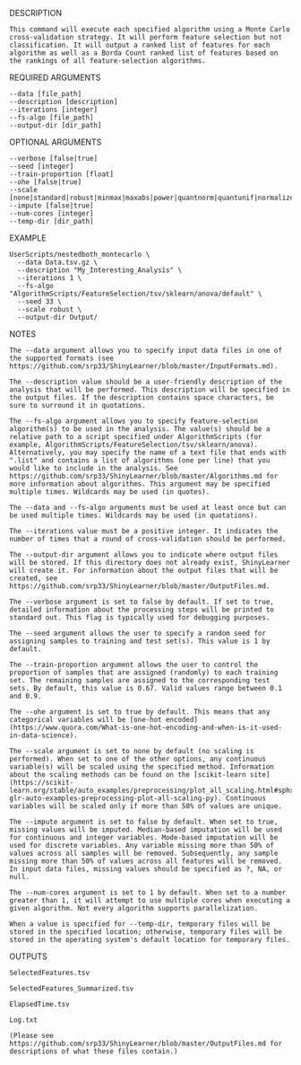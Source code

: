 DESCRIPTION

    This command will execute each specified algorithm using a Monte Carlo cross-validation strategy. It will perform feature selection but not classification. It will output a ranked list of features for each algorithm as well as a Borda Count ranked list of features based on the rankings of all feature-selection algorithms.

REQUIRED ARGUMENTS

    --data [file_path]
    --description [description]
    --iterations [integer]
    --fs-algo [file_path]
    --output-dir [dir_path]

OPTIONAL ARGUMENTS

    --verbose [false|true]
    --seed [integer]
    --train-proportion [float]
    --ohe [false|true]
    --scale [none|standard|robust|minmax|maxabs|power|quantnorm|quantunif|normalizer]
    --impute [false|true]
    --num-cores [integer]
    --temp-dir [dir_path]

EXAMPLE

    UserScripts/nestedboth_montecarlo \
      --data Data.tsv.gz \
      --description "My_Interesting_Analysis" \
      --iterations 1 \
      --fs-algo "AlgorithmScripts/FeatureSelection/tsv/sklearn/anova/default" \
      --seed 33 \
      --scale robust \
      --output-dir Output/

NOTES

    The --data argument allows you to specify input data files in one of the supported formats (see https://github.com/srp33/ShinyLearner/blob/master/InputFormats.md).

    The --description value should be a user-friendly description of the analysis that will be performed. This description will be specified in the output files. If the description contains space characters, be sure to surround it in quotations.

    The --fs-algo argument allows you to specify feature-selection algorithm(s) to be used in the analysis. The value(s) should be a relative path to a script specified under AlgorithmScripts (for example, AlgorithmScripts/FeatureSelection/tsv/sklearn/anova). Alternatively, you may specify the name of a text file that ends with ".list" and contains a list of algorithms (one per line) that you would like to include in the analysis. See https://github.com/srp33/ShinyLearner/blob/master/Algorithms.md for more information about algorithms. This argument may be specified multiple times. Wildcards may be used (in quotes).

    The --data and --fs-algo arguments must be used at least once but can be used multiple times. Wildcards may be used (in quotations).

    The --iterations value must be a positive integer. It indicates the number of times that a round of cross-validation should be performed.

    The --output-dir argument allows you to indicate where output files will be stored. If this directory does not already exist, ShinyLearner will create it. For information about the output files that will be created, see https://github.com/srp33/ShinyLearner/blob/master/OutputFiles.md.

    The --verbose argument is set to false by default. If set to true, detailed information about the processing steps will be printed to standard out. This flag is typically used for debugging purposes.

    The --seed argument allows the user to specify a random seed for assigning samples to training and test set(s). This value is 1 by default.

    The --train-proportion argument allows the user to control the proportion of samples that are assigned (randomly) to each training set. The remaining samples are assigned to the corresponding test sets. By default, this value is 0.67. Valid values range between 0.1 and 0.9.

    The --ohe argument is set to true by default. This means that any categorical variables will be [one-hot encoded](https://www.quora.com/What-is-one-hot-encoding-and-when-is-it-used-in-data-science).
    
    The --scale argument is set to none by default (no scaling is performed). When set to one of the other options, any continuous variable(s) will be scaled using the specified method. Information about the scaling methods can be found on the [scikit-learn site](https://scikit-learn.org/stable/auto_examples/preprocessing/plot_all_scaling.html#sphx-glr-auto-examples-preprocessing-plot-all-scaling-py). Continuous variables will be scaled only if more than 50% of values are unique.

    The --impute argument is set to false by default. When set to true, missing values will be imputed. Median-based imputation will be used for continuous and integer variables. Mode-based imputation will be used for discrete variables. Any variable missing more than 50% of values across all samples will be removed. Subsequently, any sample missing more than 50% of values across all features will be removed. In input data files, missing values should be specified as ?, NA, or null.

    The --num-cores argument is set to 1 by default. When set to a number greater than 1, it will attempt to use multiple cores when executing a given algorithm. Not every algorithm supports parallelization.
    
    When a value is specified for --temp-dir, temporary files will be stored in the specified location; otherwise, temporary files will be stored in the operating system's default location for temporary files.

OUTPUTS

    SelectedFeatures.tsv

    SelectedFeatures_Summarized.tsv

    ElapsedTime.tsv

    Log.txt

    (Please see https://github.com/srp33/ShinyLearner/blob/master/OutputFiles.md for descriptions of what these files contain.)
